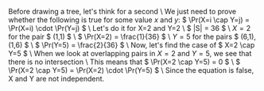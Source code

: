 Before drawing a tree, let's think for a second \\
We just need to prove whether the following is true for some value $x$ and $y$: $ \Pr(X=i \cap Y=j) = \Pr(X=i) \cdot \Pr(Y=j) $ \\
Let's do it for X=2 and Y=2 \\
$ |S| = 36 $ \\
$X=2$ for the pair $ (1,1) $ \\
$ \Pr(X=2) = \frac{1}{36} $ \\
$Y=5$ for the pairs $ (6,1), (1,6) $ \\
$ \Pr(Y=5) = \frac{2}{36} $ \\
Now, let's find the case of $ X=2 \cap Y=5 $ \\
When we look at overlapping pairs in $X=2$ and $Y=5$, we see that there is no intersection \\
This means that $ \Pr(X=2 \cap Y=5) = 0 $ \\
$ \Pr(X=2 \cap Y=5) = \Pr(X=2) \cdot \Pr(Y=5) $ \\
Since the equation is false, X and Y are not independent.
